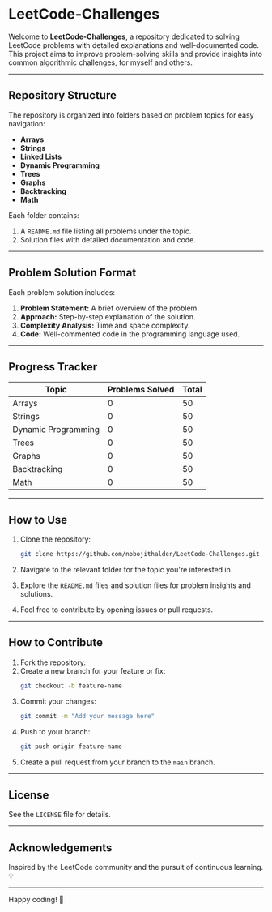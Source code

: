 # LeetCode-Challenges

Welcome to **LeetCode-Challenges**, a repository dedicated to solving LeetCode problems with detailed explanations and well-documented code. 
This project aims to improve problem-solving skills and provide insights into common algorithmic challenges, for myself and others.

---

## Repository Structure

The repository is organized into folders based on problem topics for easy navigation:

- **Arrays**
- **Strings**
- **Linked Lists**
- **Dynamic Programming**
- **Trees**
- **Graphs**
- **Backtracking**
- **Math**

Each folder contains:
1. A `README.md` file listing all problems under the topic.
2. Solution files with detailed documentation and code.

---

## Problem Solution Format

Each problem solution includes:

1. **Problem Statement:** A brief overview of the problem.
2. **Approach:** Step-by-step explanation of the solution.
3. **Complexity Analysis:** Time and space complexity.
4. **Code:** Well-commented code in the programming language used.

---

## Progress Tracker

| Topic                | Problems Solved | Total |
|----------------------|-----------------|-------|
| Arrays               | 0               | 50    |
| Strings              | 0               | 50    |
| Dynamic Programming  | 0               | 50    |
| Trees                | 0               | 50    |
| Graphs               | 0               | 50    |
| Backtracking         | 0               | 50    |
| Math                 | 0               | 50    |

---

## How to Use

1. Clone the repository:
   ```bash
   git clone https://github.com/nobojithalder/LeetCode-Challenges.git
   ```

2. Navigate to the relevant folder for the topic you're interested in.

3. Explore the `README.md` files and solution files for problem insights and solutions.

4. Feel free to contribute by opening issues or pull requests.

---

## How to Contribute

1. Fork the repository.
2. Create a new branch for your feature or fix:
   ```bash
   git checkout -b feature-name
   ```
3. Commit your changes:
   ```bash
   git commit -m "Add your message here"
   ```
4. Push to your branch:
   ```bash
   git push origin feature-name
   ```
5. Create a pull request from your branch to the `main` branch.

---

## License

See the `LICENSE` file for details.

---

## Acknowledgements

Inspired by the LeetCode community and the pursuit of continuous learning. 💡

---

Happy coding! 🚀
